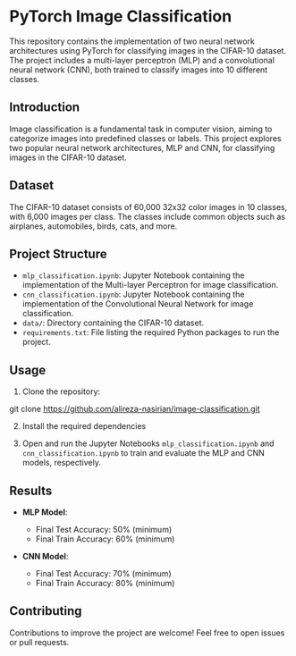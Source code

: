 # PyTorch Image Classification

This repository contains the implementation of two neural network architectures using PyTorch for classifying images in the CIFAR-10 dataset. The project includes a multi-layer perceptron (MLP) and a convolutional neural network (CNN), both trained to classify images into 10 different classes.

## Introduction

Image classification is a fundamental task in computer vision, aiming to categorize images into predefined classes or labels. This project explores two popular neural network architectures, MLP and CNN, for classifying images in the CIFAR-10 dataset. 

## Dataset

The CIFAR-10 dataset consists of 60,000 32x32 color images in 10 classes, with 6,000 images per class. The classes include common objects such as airplanes, automobiles, birds, cats, and more.

## Project Structure

- `mlp_classification.ipynb`: Jupyter Notebook containing the implementation of the Multi-layer Perceptron for image classification.
- `cnn_classification.ipynb`: Jupyter Notebook containing the implementation of the Convolutional Neural Network for image classification.
- `data/`: Directory containing the CIFAR-10 dataset.
- `requirements.txt`: File listing the required Python packages to run the project.

## Usage

1. Clone the repository:

git clone https://github.com/alireza-nasirian/image-classification.git

2. Install the required dependencies

3. Open and run the Jupyter Notebooks `mlp_classification.ipynb` and `cnn_classification.ipynb` to train and evaluate the MLP and CNN models, respectively.

## Results

- **MLP Model**:
  - Final Test Accuracy: 50% (minimum)
  - Final Train Accuracy: 60% (minimum)

- **CNN Model**:
  - Final Test Accuracy: 70% (minimum)
  - Final Train Accuracy: 80% (minimum)

## Contributing

Contributions to improve the project are welcome! Feel free to open issues or pull requests.




